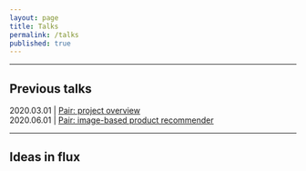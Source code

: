 ```yaml
---
layout: page
title: Talks
permalink: /talks
published: true
---
```


<p><hr class="hr-page"></p>

## Previous talks

2020.03.01 \| [Pair: project overview](slides/pair-overview.html)  
2020.06.01 \| [Pair: image-based product recommender](slides/insight-ds-gke.html)

<p><hr class="hr-page"></p>

## Ideas in flux